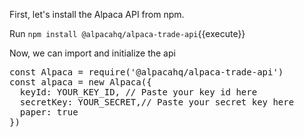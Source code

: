 First, let's install the Alpaca API from npm.

Run `npm install @alpacahq/alpaca-trade-api`{{execute}}

Now, we can import and initialize the api

<pre class="file" data-filename="main.js" data-target="replace">
const Alpaca = require('@alpacahq/alpaca-trade-api')
const alpaca = new Alpaca({
  keyId: YOUR_KEY_ID, // Paste your key id here
  secretKey: YOUR_SECRET,// Paste your secret key here
  paper: true
})
</pre>
